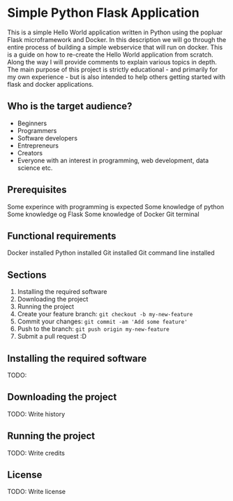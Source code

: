 # Simple Python Flask Application



This is a simple Hello World application written in Python using the popluar Flask microframework and Docker. In this description we will go through the entire process of building a simple webservice that will run on docker. This is a guide on how to re-create the Hello World application from scratch. Along the way I will provide comments to explain various topics in depth. The main purpose of this project is strictly educational - and primarily for my own experience - but is also intended to help others getting started with flask and docker applications. 

## Who is the target audience?

* Beginners
* Programmers
* Software developers
* Entrepreneurs
* Creators
* Everyone with an interest in programming, web development, data science etc. 

## Prerequisites

Some experince with programming is expected
Some knowledge of python
Some knowledge og Flask
Some knowledge of Docker
Git terminal

## Functional requirements

Docker installed 
Python installed
Git installed
Git command line installed

## Sections

1. Installing the required software
2. Downloading the project 
3. Running the project
4. Create your feature branch: `git checkout -b my-new-feature`
5. Commit your changes: `git commit -am 'Add some feature'`
6. Push to the branch: `git push origin my-new-feature`
7. Submit a pull request :D

## Installing the required software

TODO: 

## Downloading the project 

TODO: Write history

## Running the project

TODO: Write credits

## License

TODO: Write license
